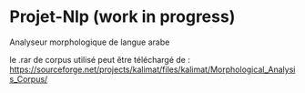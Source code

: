 # Projet-Nlp (work in progress)
Analyseur morphologique de langue arabe

le .rar de corpus utilisé peut être téléchargé de : https://sourceforge.net/projects/kalimat/files/kalimat/Morphological_Analysis_Corpus/
